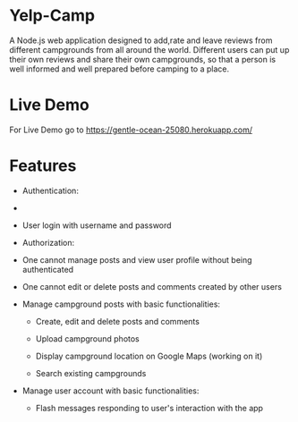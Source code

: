 # Yelp-Camp
A Node.js web application designed to add,rate and leave reviews from different campgrounds from all around the world.
Different users can put up their own reviews and share their own campgrounds, so that a person is well informed and well prepared before camping to a place.


# Live Demo
For Live Demo go to https://gentle-ocean-25080.herokuapp.com/

# Features
* Authentication:
* 
 * User login with username and password
 
* Authorization:

 * One cannot manage posts and view user profile without being authenticated
 
 * One cannot edit or delete posts and comments created by other users
 
* Manage campground posts with basic functionalities:

  * Create, edit and delete posts and comments

  * Upload campground photos

  * Display campground location on Google Maps (working on it)

  * Search existing campgrounds

* Manage user account with basic functionalities:

  * Flash messages responding to user's interaction with the app


